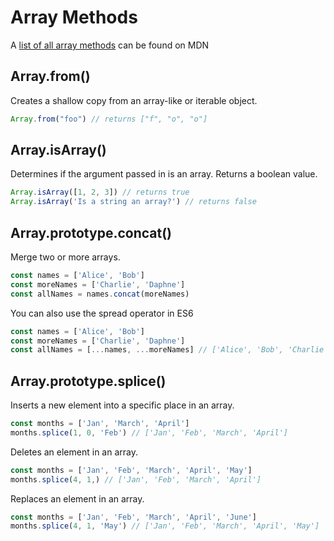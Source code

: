 # Array Methods

A [list of all array methods](https://developer.mozilla.org/en-US/docs/Web/JavaScript/Reference/Global_Objects/Array) can be found on MDN

## Array.from()

Creates a shallow copy from an array-like or iterable object.

```js
Array.from("foo") // returns ["f", "o", "o"]
```

## Array.isArray()

Determines if the argument passed in is an array. Returns a boolean value.

```js
Array.isArray([1, 2, 3]) // returns true
Array.isArray('Is a string an array?') // returns false
```

## Array.prototype.concat()

Merge two or more arrays.

```js
const names = ['Alice', 'Bob']
const moreNames = ['Charlie', 'Daphne']
const allNames = names.concat(moreNames)
```

You can also use the spread operator in ES6

```js
const names = ['Alice', 'Bob']
const moreNames = ['Charlie', 'Daphne']
const allNames = [...names, ...moreNames] // ['Alice', 'Bob', 'Charlie', 'Daphne']
```

## Array.prototype.splice()

Inserts a new element into a specific place in an array.

```js
const months = ['Jan', 'March', 'April']
months.splice(1, 0, 'Feb') // ['Jan', 'Feb', 'March', 'April']
```

Deletes an element in an array.

```js
const months = ['Jan', 'Feb', 'March', 'April', 'May']
months.splice(4, 1,) // ['Jan', 'Feb', 'March', 'April']
```

Replaces an element in an array.

```js
const months = ['Jan', 'Feb', 'March', 'April', 'June']
months.splice(4, 1, 'May') // ['Jan', 'Feb', 'March', 'April', 'May']
```
